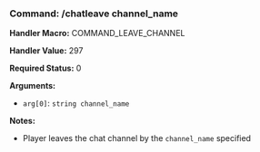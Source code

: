 ### Command: /chatleave channel_name

**Handler Macro:** COMMAND_LEAVE_CHANNEL

**Handler Value:** 297

**Required Status:** 0

**Arguments:**
- `arg[0]`: `string channel_name`

**Notes:**
- Player leaves the chat channel by the `channel_name` specified